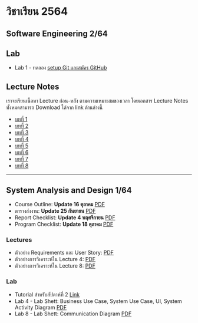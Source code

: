 # วิชาเรียน 2564

## Software Engineering 2/64

## Lab
  * Lab 1 - ทดลอง [setup Git และสมัคร GitHub](https://www.dropbox.com/s/o1bnhi8pa3jvy45/SE_64_lab1.pdf?dl=0)

## Lecture Notes
เราจะเรียนเนื้อหา Lecture ก่อน-หลัง ตามความเหมาะสมของเวลา โดยเอกสาร Lecture Notes ทั้งหมดสามารถ Download ได้จาก link ด้านล่างนี้
  * [บทที่ 1](https://www.dropbox.com/s/hqa7jo11y3dowke/07_ch_01.pdf?dl=0)
  * [บทที่ 2](https://www.dropbox.com/s/lp52sxatq5qku4b/08_ch_02.pdf?dl=0)
  * [บทที่ 3](https://www.dropbox.com/s/vtes9ch8w1epzqp/09_ch_03.pdf?dl=0)
  * [บทที่ 4](https://www.dropbox.com/s/xoaacfns5vw9gy2/10_ch_04.pdf?dl=0)
  * [บทที่ 5](https://www.dropbox.com/s/zhzyrevk0z1osvs/11_ch_05.pdf?dl=0)
  * [บทที่ 6](https://www.dropbox.com/s/hb9aemkhvtn6n89/12_ch_06.pdf?dl=0)
  * [บทที่ 7](https://www.dropbox.com/s/j2vfbvwt785ja5n/13_ch_07.pdf?dl=0)
  * [บทที่ 8](https://www.dropbox.com/s/y0tbq118loj814u/14_ch_08.pdf?dl=0)
---


## System Analysis and Design 1/64

  * Course Outline: **Update 16 ตุลาคม** [PDF](https://www.dropbox.com/s/gkpnt9kb4n0ek2t/SA_64_523331_3.pdf?dl=0)
  * ตารางส่งงาน: **Update 25 กันยายน** [PDF](https://www.dropbox.com/s/wlw59yqqlc5iv9m/SA64_work_submission_2.pdf?dl=0)
  * Report Checklist: **Update 4 พฤศจิกายน** [PDF](https://www.dropbox.com/s/mdgw6fxiev53lbw/report_checklist_64.pdf?dl=0)
  * Program Checklist: **Update 18 ตุลาคม** [PDF](https://www.dropbox.com/s/4rnjzvoeit36fba/program_checklist_64.pdf?dl=0)

### Lectures
  * ตัวอย่าง Requirements และ User Story: [PDF](https://www.dropbox.com/s/2s9ek849wd7jh9j/%E0%B8%95%E0%B8%B1%E0%B8%A7%E0%B8%AD%E0%B8%A2%E0%B9%88%E0%B8%B2%E0%B8%87%20Requirements%20%E0%B9%81%E0%B8%A5%E0%B8%B0%20User%20Story.pdf?dl=0)
  * ตัวอย่างการวิเคราะห์ใน Lecture 4: [PDF](https://www.dropbox.com/s/nyw1jcdhaa9fku0/LECTURE_4.pdf?dl=0)
  * ตัวอย่างการวิเคราะห์ใน Lecture 8: [PDF](https://www.dropbox.com/s/phxsr76a9z3tg2j/Lecture%208%20-%20Communication%20Diagram.pdf?dl=0)

### Lab
  * Tutorial สำหรับสัปดาห์ที่ 2 [Link](https://youneedawiki.com/app/page/17FTZ_CLOHYCc086OiVEMateNcUWzVY8aJs1YWeGRWPY?fbclid=IwAR1wL9yTbWiOrLzQ4uaSJbBYL2Nnfm7cbinFl_Dpz2W-gA-1X1MOSDrnE2s)
  * Lab 4 - Lab Shett: Business Use Case, System Use Case, UI, System Activity Diagram [PDF](https://www.dropbox.com/s/a2f2r0j79i634od/SA_64_lab4.pdf?dl=0)
  * Lab 8 - Lab Shett: Communication Diagram [PDF](https://www.dropbox.com/s/lu7ifdw4sp15qqv/SA_64_lab8.pdf?dl=0)
